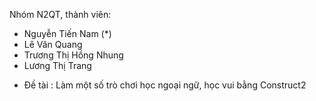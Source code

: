 Nhóm N2QT, thành viên:
- Nguyễn Tiến Nam (*)
- Lê Văn Quang
- Trương Thị Hồng Nhung
- Lương Thị Trang
+ Đề tài :
Làm một số trò chơi học ngoại ngữ, học vui bằng Construct2

